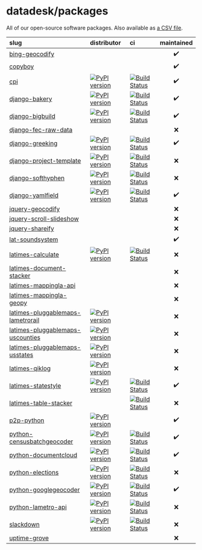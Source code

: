 # datadesk/packages

All of our open-source software packages. Also available as [a CSV file](packages.csv).

| slug | distributor | ci | maintained |
|:--|:--|:--|:--:|
|  [bing-geocodify](https://www.github.com/datadesk/bing-geocodify) |  |  | ✔️ |
|  [copyboy](https://www.github.com/datadesk/copyboy) |  |  | ✔️ |
|  [cpi](https://www.github.com/datadesk/cpi) | [![PyPI version](https://img.shields.io/pypi/v/cpi.svg)](https://pypi.org/project/cpi) | [![Build Status](https://travis-ci.org/datadesk/cpi.png?branch=master)](https://travis-ci.org/datadesk/cpi) | ✔️ |
|  [django-bakery](https://www.github.com/datadesk/django-bakery) | [![PyPI version](https://img.shields.io/pypi/v/django-bakery.svg)](https://pypi.org/project/django-bakery) | [![Build Status](https://travis-ci.org/datadesk/django-bakery.png?branch=master)](https://travis-ci.org/datadesk/django-bakery) | ✔️ |
|  [django-bigbuild](https://www.github.com/datadesk/django-bigbuild) | [![PyPI version](https://img.shields.io/pypi/v/django-bigbuild.svg)](https://pypi.org/project/django-bigbuild) | [![Build Status](https://travis-ci.org/datadesk/django-bigbuild.png?branch=master)](https://travis-ci.org/datadesk/django-bigbuild) | ✔️ |
|  [django-fec-raw-data](https://www.github.com/datadesk/django-fec-raw-data) |  |  | ❌ |
|  [django-greeking](https://www.github.com/datadesk/django-greeking) | [![PyPI version](https://img.shields.io/pypi/v/greeking.svg)](https://pypi.org/project/greeking) | [![Build Status](https://travis-ci.org/datadesk/django-greeking.png?branch=master)](https://travis-ci.org/datadesk/django-greeking) | ✔️ |
|  [django-project-template](https://www.github.com/datadesk/django-project-template) | [![PyPI version](https://img.shields.io/pypi/v/django-project-template.svg)](https://pypi.org/project/django-project-template) | [![Build Status](https://travis-ci.org/datadesk/django-project-template.png?branch=master)](https://travis-ci.org/datadesk/django-project-template) | ❌ |
|  [django-softhyphen](https://www.github.com/datadesk/django-softhyphen) | [![PyPI version](https://img.shields.io/pypi/v/django-softhyphen.svg)](https://pypi.org/project/django-softhyphen) | [![Build Status](https://travis-ci.org/datadesk/django-softhyphen.png?branch=master)](https://travis-ci.org/datadesk/django-softhyphen) | ❌ |
|  [django-yamlfield](https://www.github.com/datadesk/django-yamlfield) | [![PyPI version](https://img.shields.io/pypi/v/django-yamlfield.svg)](https://pypi.org/project/django-yamlfield) | [![Build Status](https://travis-ci.org/datadesk/django-yamlfield.png?branch=master)](https://travis-ci.org/datadesk/django-yamlfield) | ✔️ |
|  [jquery-geocodify](https://www.github.com/datadesk/jquery-geocodify) |  |  | ❌ |
|  [jquery-scroll-slideshow](https://www.github.com/datadesk/jquery-scroll-slideshow) |  |  | ❌ |
|  [jquery-shareify](https://www.github.com/datadesk/jquery-shareify) |  |  | ❌ |
|  [lat-soundsystem](https://www.github.com/datadesk/lat-soundsystem) |  |  | ✔️ |
|  [latimes-calculate](https://www.github.com/datadesk/latimes-calculate) | [![PyPI version](https://img.shields.io/pypi/v/latimes-calculate.svg)](https://pypi.org/project/latimes-calculate) | [![Build Status](https://travis-ci.org/datadesk/latimes-calculate.png?branch=master)](https://travis-ci.org/datadesk/latimes-calculate) | ❌ |
|  [latimes-document-stacker](https://www.github.com/datadesk/latimes-document-stacker) |  |  | ❌ |
|  [latimes-mappingla-api](https://www.github.com/datadesk/latimes-mappingla-api) |  |  | ❌ |
|  [latimes-mappingla-geopy](https://www.github.com/datadesk/latimes-mappingla-geopy) |  |  | ❌ |
|  [latimes-pluggablemaps-lametrorail](https://www.github.com/datadesk/latimes-pluggablemaps-lametrorail) | [![PyPI version](https://img.shields.io/pypi/v/latimes-pluggablemaps-lametrorail.svg)](https://pypi.org/project/latimes-pluggablemaps-lametrorail) |  | ❌ |
|  [latimes-pluggablemaps-uscounties](https://www.github.com/datadesk/latimes-pluggablemaps-uscounties) | [![PyPI version](https://img.shields.io/pypi/v/latimes-pluggablemaps-uscounties.svg)](https://pypi.org/project/latimes-pluggablemaps-uscounties) |  | ❌ |
|  [latimes-pluggablemaps-usstates](https://www.github.com/datadesk/latimes-pluggablemaps-usstates) | [![PyPI version](https://img.shields.io/pypi/v/latimes-pluggablemaps-usstates.svg)](https://pypi.org/project/latimes-pluggablemaps-usstates) |  | ❌ |
|  [latimes-qiklog](https://www.github.com/datadesk/latimes-qiklog) | [![PyPI version](https://img.shields.io/pypi/v/latimes-qiklog.svg)](https://pypi.org/project/latimes-qiklog) |  | ❌ |
|  [latimes-statestyle](https://www.github.com/datadesk/latimes-statestyle) | [![PyPI version](https://img.shields.io/pypi/v/latimes-statestyle.svg)](https://pypi.org/project/latimes-statestyle) | [![Build Status](https://travis-ci.org/datadesk/latimes-statestyle.png?branch=master)](https://travis-ci.org/datadesk/latimes-statestyle) | ✔️ |
|  [latimes-table-stacker](https://www.github.com/datadesk/latimes-table-stacker) |  | [![Build Status](https://travis-ci.org/datadesk/latimes-table-stacker.png?branch=master)](https://travis-ci.org/datadesk/latimes-table-stacker) | ❌ |
|  [p2p-python](https://www.github.com/datadesk/p2p-python) | [![PyPI version](https://img.shields.io/pypi/v/p2p-python.svg)](https://pypi.org/project/p2p-python) |  | ✔️ |
|  [python-censusbatchgeocoder](https://www.github.com/datadesk/python-censusbatchgeocoder) | [![PyPI version](https://img.shields.io/pypi/v/censusbatchgeocoder.svg)](https://pypi.org/project/censusbatchgeocoder) | [![Build Status](https://travis-ci.org/datadesk/python-censusbatchgeocoder.png?branch=master)](https://travis-ci.org/datadesk/python-censusbatchgeocoder) | ✔️ |
|  [python-documentcloud](https://www.github.com/datadesk/python-documentcloud) | [![PyPI version](https://img.shields.io/pypi/v/python-documentcloud.svg)](https://pypi.org/project/python-documentcloud) | [![Build Status](https://travis-ci.org/datadesk/python-documentcloud.png?branch=master)](https://travis-ci.org/datadesk/python-documentcloud) | ✔️ |
|  [python-elections](https://www.github.com/datadesk/python-elections) | [![PyPI version](https://img.shields.io/pypi/v/python-elections.svg)](https://pypi.org/project/python-elections) | [![Build Status](https://travis-ci.org/datadesk/python-elections.png?branch=master)](https://travis-ci.org/datadesk/python-elections) | ❌ |
|  [python-googlegeocoder](https://www.github.com/datadesk/python-googlegeocoder) | [![PyPI version](https://img.shields.io/pypi/v/python-googlegeocoder.svg)](https://pypi.org/project/python-googlegeocoder) | [![Build Status](https://travis-ci.org/datadesk/python-googlegeocoder.png?branch=master)](https://travis-ci.org/datadesk/python-googlegeocoder) | ✔️ |
|  [python-lametro-api](https://www.github.com/datadesk/python-lametro-api) | [![PyPI version](https://img.shields.io/pypi/v/python-lametro-api.svg)](https://pypi.org/project/python-lametro-api) | [![Build Status](https://travis-ci.org/datadesk/python-lametro-api.png?branch=master)](https://travis-ci.org/datadesk/python-lametro-api) | ❌ |
|  [slackdown](https://www.github.com/datadesk/slackdown) | [![PyPI version](https://img.shields.io/pypi/v/slackdown.svg)](https://pypi.org/project/slackdown) | [![Build Status](https://travis-ci.org/datadesk/slackdown.png?branch=master)](https://travis-ci.org/datadesk/slackdown) | ❌ |
|  [uptime-grove](https://www.github.com/datadesk/uptime-grove) |  |  | ❌ |